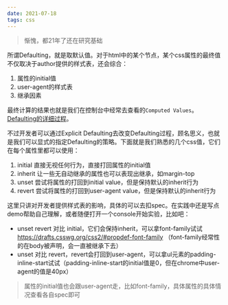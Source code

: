 ```yaml
---
date: 2021-07-18
tags: css
---
```


> 惭愧，都21年了还在研究基础

所谓Defaulting，就是取默认值。对于html中的某个节点，某个css属性的最终值不仅取决于author提供的样式表，还会综合：

1. 属性的initial值
2. user-agent的样式表
3. 继承因素

最终计算的结果也就是我们在控制台中经常去查看的`Computed Values`。[Defaulting的详细过程](https://drafts.csswg.org/css-cascade-4/#defaulting)。

不过开发者可以通过Explicit Defaulting去改变Defaulting过程，顾名思义，也就是我们可以显式的指定Defaulting的策略。下面就是我们熟悉的几个css值，它们在每个属性里都可以使用：


1. initial 直接无视任何行为，直接打回属性的initial值
2. inherit 让一些无自动继承的属性也可以表现出继承，如margin-top
3. unset   尝试将属性的打回到initial value，但是保持默认的inherit行为
4. revert  尝试将属性的打回到user-agent value，但是保持默认的inherit行为

这里只讲对开发者提供样式表的影响，具体的可以去扣spec。在实践中还是写点demo帮助自己理解，或者随便打开一个console开始实验，比如吧：

- unset revert 对比 initial，它们会保持inherit，可以拿font-family试试 https://drafts.csswg.org/css2/#propdef-font-family （font-family经常性的在body被声明，会一直被继承下去）
- unset 对比 revert，revert会打回到user-agent，可以拿ul元素的padding-inline-start试试（padding-inline-start的initial值是0，但在chrome中user-agent的值是40px）

> 属性的initial值也会跟user-agent走，比如font-family，具体属性的具体情况查看各自spec即可